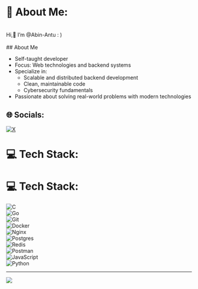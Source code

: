 # 💫 About Me:
<br>Hi,👋 I’m @Abin-Antu : )<br><br>## About Me

- Self-taught developer  
- Focus: Web technologies and backend systems  
- Specialize in:  
  - Scalable and distributed backend development  
  - Clean, maintainable code  
  - Cybersecurity fundamentals  
- Passionate about solving real-world problems with modern technologies


## 🌐 Socials:
[![X](https://img.shields.io/badge/X-black.svg?logo=X&logoColor=white)](https://x.com/abin_antu) 

# 💻 Tech Stack:
# 💻 Tech Stack:

![C](https://img.shields.io/badge/c-%2300599C.svg?style=for-the-badge&logo=c&logoColor=white)  
![Go](https://img.shields.io/badge/go-%2300ADD8.svg?style=for-the-badge&logo=go&logoColor=white)  
![Git](https://img.shields.io/badge/git-%23F05033.svg?style=for-the-badge&logo=git&logoColor=white)  
![Docker](https://img.shields.io/badge/docker-%230db7ed.svg?style=for-the-badge&logo=docker&logoColor=white)  
![Nginx](https://img.shields.io/badge/nginx-%23009639.svg?style=for-the-badge&logo=nginx&logoColor=white)  
![Postgres](https://img.shields.io/badge/postgres-%23316192.svg?style=for-the-badge&logo=postgresql&logoColor=white)  
![Redis](https://img.shields.io/badge/redis-%23DD0031.svg?style=for-the-badge&logo=redis&logoColor=white)  
![Postman](https://img.shields.io/badge/Postman-FF6C37?style=for-the-badge&logo=postman&logoColor=white) <!-- Beginner -->  
![JavaScript](https://img.shields.io/badge/javascript-%23323330.svg?style=for-the-badge&logo=javascript&logoColor=%23F7DF1E) <!-- Beginner -->  
![Python](https://img.shields.io/badge/python-3670A0?style=for-the-badge&logo=python&logoColor=ffdd54) <!-- Beginner -->


---
[![](https://visitcount.itsvg.in/api?id=Abin-Antu&icon=0&color=0)](https://visitcount.itsvg.in)

<!-- Proudly created with GPRM ( https://gprm.itsvg.in ) -->
